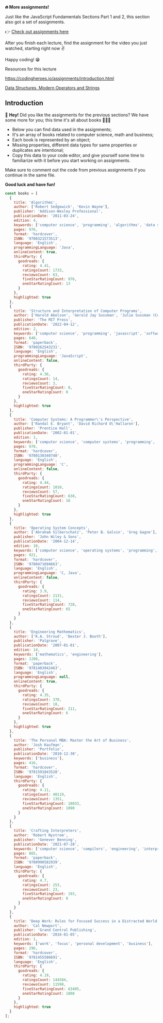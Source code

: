 **🔥 More assignments!**

Just like the JavaScript Fundamentals Sections Part 1 and 2, this section also got a set of assignments.

👉 [Check out assignments here](https://codingheroes.io/assignments/introduction.html)

After you finish each lecture, find the assignment for the video you just watched, starting right now ✌️

Happy coding! 😁

Resources for this lecture

https://codingheroes.io/assignments/introduction.html

[Data Structures, Modern Operators and Strings](https://www.notion.so/Data-Structures-Modern-Operators-and-Strings-0e590a9d15254ffd95f075c12f8e42c0?pvs=21)


## Introduction

👋 **Hey!** Did you like the assignments for the previous sections? We have some more for you; this time it's all about books 📕📗📘

- Below you can find data used in the assignments;
- It's an array of books related to computer science, math and business;
- Each book is represented by an object;
- Missing properties, different data types for same properties or duplicates are intentional;
- Copy this data to your code editor, and give yourself some time to familiarize with it before you start working on assignments.

Make sure to comment out the code from previous assignments if you continue in the same file.

**Good luck and have fun!**

```jsx
const books = [
  {
    title: 'Algorithms',
    author: ['Robert Sedgewick', 'Kevin Wayne'],
    publisher: 'Addison-Wesley Professional',
    publicationDate: '2011-03-24',
    edition: 4,
    keywords: ['computer science', 'programming', 'algorithms', 'data structures', 'java', 'math', 'software', 'engineering'],
    pages: 976,
    format: 'hardcover',
    ISBN: '9780321573513',
    language: 'English',
    programmingLanguage: 'Java',
    onlineContent: true,
    thirdParty: {
      goodreads: {
        rating: 4.41,
        ratingsCount: 1733,
        reviewsCount: 63,
        fiveStarRatingCount: 976,
        oneStarRatingCount: 13
      }
    },
    highlighted: true
  },
  {
    title: 'Structure and Interpretation of Computer Programs',
    author: ['Harold Abelson', 'Gerald Jay Sussman', 'Julie Sussman (Contributor)'],
    publisher: 'The MIT Press',
    publicationDate: '2022-04-12',
    edition: 2,
    keywords: ['computer science', 'programming', 'javascript', 'software', 'engineering'],
    pages: 640,
    format: 'paperback',
    ISBN: '9780262543231',
    language: 'English',
    programmingLanguage: 'JavaScript',
    onlineContent: false,
    thirdParty: {
      goodreads: {
        rating: 4.36,
        ratingsCount: 14,
        reviewsCount: 3,
        fiveStarRatingCount: 8,
        oneStarRatingCount: 0
      }
    },
    highlighted: true
  },
  {
    title: 'Computer Systems: A Programmer\'s Perspective',
    author: ['Randal E. Bryant', 'David Richard O\'Hallaron'],
    publisher: 'Prentice Hall',
    publicationDate: '2002-01-01',
    edition: 1,
    keywords: ['computer science', 'computer systems', 'programming', 'software', 'C', 'engineering'],
    pages: 978,
    format: 'hardcover',
    ISBN: '9780130340740',
    language: 'English',
    programmingLanguage: 'C',
    onlineContent: false,
    thirdParty: {
      goodreads: {
        rating: 4.44,
        ratingsCount: 1010,
        reviewsCount: 57,
        fiveStarRatingCount: 638,
        oneStarRatingCount: 16
      }
    },
    highlighted: true
  },
  {
    title: 'Operating System Concepts',
    author: ['Abraham Silberschatz', 'Peter B. Galvin', 'Greg Gagne'],
    publisher: 'John Wiley & Sons',
    publicationDate: '2004-12-14',
    edition: 10,
    keywords: ['computer science', 'operating systems', 'programming', 'software', 'C', 'Java', 'engineering'],
    pages: 921,
    format: 'hardcover',
    ISBN: '9780471694663',
    language: 'English',
    programmingLanguage: 'C, Java',
    onlineContent: false,
    thirdParty: {
      goodreads: {
        rating: 3.9,
        ratingsCount: 2131,
        reviewsCount: 114,
        fiveStarRatingCount: 728,
        oneStarRatingCount: 65
      }
    }
  },
  {
    title: 'Engineering Mathematics',
    author: ['K.A. Stroud', 'Dexter J. Booth'],
    publisher: 'Palgrave',
    publicationDate: '2007-01-01',
    edition: 14,
    keywords: ['mathematics', 'engineering'],
    pages: 1288,
    format: 'paperback',
    ISBN: '9781403942463',
    language: 'English',
    programmingLanguage: null,
    onlineContent: true,
    thirdParty: {
      goodreads: {
        rating: 4.35,
        ratingsCount: 370,
        reviewsCount: 18,
        fiveStarRatingCount: 211,
        oneStarRatingCount: 6
      }
    },
    highlighted: true
  },
  {
    title: 'The Personal MBA: Master the Art of Business',
    author: 'Josh Kaufman',
    publisher: 'Portfolio',
    publicationDate: '2010-12-30',
    keywords: ['business'],
    pages: 416,
    format: 'hardcover',
    ISBN: '9781591843528',
    language: 'English',
    thirdParty: {
      goodreads: {
        rating: 4.11,
        ratingsCount: 40119,
        reviewsCount: 1351,
        fiveStarRatingCount: 18033,
        oneStarRatingCount: 1090
      }
    }
  },
  {
    title: 'Crafting Interpreters',
    author: 'Robert Nystrom',
    publisher: 'Genever Benning',
    publicationDate: '2021-07-28',
    keywords: ['computer science', 'compilers', 'engineering', 'interpreters', 'software', 'engineering'],
    pages: 865,
    format: 'paperback',
    ISBN: '9780990582939',
    language: 'English',
    thirdParty: {
      goodreads: {
        rating: 4.7,
        ratingsCount: 253,
        reviewsCount: 23,
        fiveStarRatingCount: 193,
        oneStarRatingCount: 0
      }
    }
  },
  {
    title: 'Deep Work: Rules for Focused Success in a Distracted World',
    author: 'Cal Newport',
    publisher: 'Grand Central Publishing',
    publicationDate: '2016-01-05',
    edition: 1,
    keywords: ['work', 'focus', 'personal development', 'business'],
    pages: 296,
    format: 'hardcover',
    ISBN: '9781455586691',
    language: 'English',
    thirdParty: {
      goodreads: {
        rating: 4.19,
        ratingsCount: 144584,
        reviewsCount: 11598,
        fiveStarRatingCount: 63405,
        oneStarRatingCount: 1808
      }
    },
    highlighted: true
  }
];
```